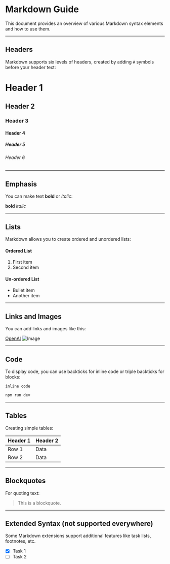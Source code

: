 
# Markdown Guide

This document provides an overview of various Markdown syntax elements and how to use them.

---

## Headers

Markdown supports six levels of headers, created by adding `#` symbols before your header text:

# Header 1
## Header 2
### Header 3
#### Header 4
##### Header 5
###### Header 6

---

## Emphasis

You can make text **bold** or *italic*:

**bold**
*italic*

---

## Lists

Markdown allows you to create ordered and unordered lists:

#### Ordered List
1. First item
2. Second item

#### Un-ordered List
- Bullet item
- Another item

---

## Links and Images

You can add links and images like this:

[OpenAI](https://www.openai.com)
![Image](https://nuxt.com/assets/design-kit/icon-green.png)

---

## Code

To display code, you can use backticks for inline code or triple backticks for blocks:

`inline code`

```BASH
npm run dev
```

---

## Tables

Creating simple tables:

| Header 1 | Header 2 |
|----------|----------|
| Row 1    | Data     |
| Row 2    | Data     |

---
## Blockquotes

For quoting text:

> This is a blockquote.

---
## Extended Syntax (not supported everywhere)

Some Markdown extensions support additional features like task lists, footnotes, etc.

- [x] Task 1
- [ ] Task 2
